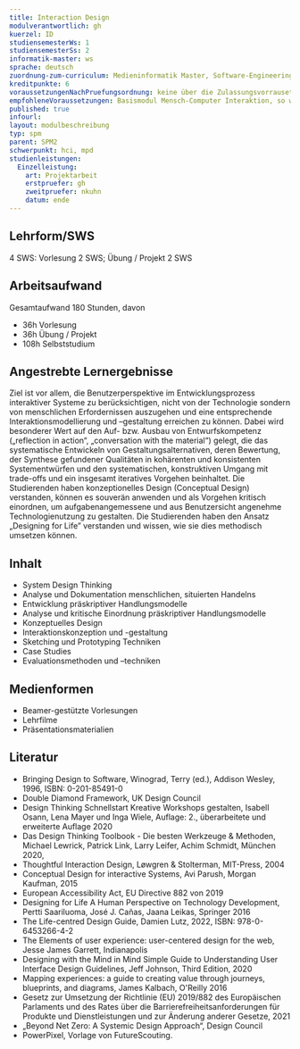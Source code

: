 ```yaml
---
title: Interaction Design
modulverantwortlich: gh
kuerzel: ID
studiensemesterWs: 1
studiensemesterSs: 2
informatik-master: ws
sprache: deutsch
zuordnung-zum-curriculum: Medieninformatik Master, Software-Engineering Master
kreditpunkte: 6
voraussetzungenNachPruefungsordnung: keine über die Zulassungsvorrausetzungen zum Studium hinausgehenden
empfohleneVoraussetzungen: Basismodul Mensch-Computer Interaktion, so wie durch die GI e.V. publiziert
published: true
infourl: 
layout: modulbeschreibung
typ: spm
parent: SPM2
schwerpunkt: hci, mpd
studienleistungen:
  Einzelleistung:
    art: Projektarbeit
    erstpruefer: gh
    zweitpruefer: nkuhn
    datum: ende
---
```


## Lehrform/SWS
4 SWS: Vorlesung 2 SWS; Übung / Projekt 2 SWS

## Arbeitsaufwand
Gesamtaufwand 180 Stunden, davon
- 36h Vorlesung
- 36h Übung / Projekt
- 108h Selbststudium



## Angestrebte Lernergebnisse
Ziel ist vor allem, die Benutzerperspektive im Entwicklungsprozess interaktiver Systeme zu berücksichtigen, nicht von der Technologie sondern von menschlichen Erfordernissen auszugehen und eine entsprechende Interaktionsmodellierung und –gestaltung erreichen zu können. Dabei wird besonderer Wert auf den Auf- bzw. Ausbau von Entwurfskompetenz („reflection in action“, „conversation with the material“) gelegt, die das systematische Entwickeln von Gestaltungsalternativen, deren Bewertung, der Synthese gefundener Qualitäten in kohärenten und konsistenten Systementwürfen und den systematischen, konstruktiven Umgang mit trade-offs und ein insgesamt iteratives Vorgehen beinhaltet.
Die Studierenden haben konzeptionelles Design (Conceptual Design) verstanden, können es souverän anwenden und als Vorgehen kritisch einordnen, um aufgabenangemessene und aus Benutzersicht angenehme Technologienutzung zu gestalten. Die Studierenden haben den Ansatz „Designing for Life” verstanden und wissen, wie sie dies methodisch umsetzen können.

## Inhalt
- System Design Thinking
- Analyse und Dokumentation menschlichen, situierten Handelns
- Entwicklung präskriptiver Handlungsmodelle
- Analyse und kritische Einordnung präskriptiver Handlungsmodelle
- Konzeptuelles Design
- Interaktionskonzeption und -gestaltung
- Sketching und Prototyping Techniken
- Case Studies
- Evaluationsmethoden und –techniken

## Medienformen
- Beamer-gestützte Vorlesungen
- Lehrfilme
- Präsentationsmaterialien


## Literatur
- Bringing Design to Software, Winograd, Terry (ed.), Addison Wesley, 1996, ISBN: 0-201-85491-0
- Double Diamond Framework, UK Design Council
- Design Thinking Schnellstart Kreative Workshops gestalten, Isabell Osann, Lena Mayer und Inga Wiele, Auflage: 2., überarbeitete und erweiterte Auflage 2020
- Das Design Thinking Toolbook - Die besten Werkzeuge & Methoden, Michael Lewrick, Patrick Link, Larry Leifer, Achim Schmidt, München 2020,
- Thoughtful Interaction Design, Løwgren & Stolterman, MIT-Press, 2004
- Conceptual Design for interactive Systems, Avi Parush, Morgan Kaufman, 2015
- European Accessibility Act, EU Directive 882 von 2019
- Designing for Life A Human Perspective on Technology Development, Pertti Saariluoma, José J. Cañas, Jaana Leikas, Springer 2016
- The Life-centred Design Guide, Damien Lutz, 2022, ISBN: 978-0-6453266-4-2
- The Elements of user experience: user-centered design for the web, Jesse James Garrett, Indianapolis
- Designing with the Mind in Mind Simple Guide to Understanding User Interface Design Guidelines, Jeff Johnson, Third Edition, 2020
- Mapping experiences: a guide to creating value through journeys, blueprints, and diagrams, James Kalbach, O'Reilly 2016
- Gesetz zur Umsetzung der Richtlinie (EU) 2019/882 des Europäischen Parlaments und des Rates über die Barrierefreiheitsanforderungen für Produkte und Dienstleistungen und zur Änderung anderer Gesetze, 2021
- „Beyond Net Zero: A Systemic Design Approach“, Design Council
- PowerPixel, Vorlage von FutureScouting.
